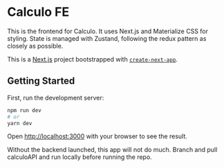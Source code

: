 # Calculo FE

This is the frontend for Calculo. It uses Next.js and Materialize CSS for styling. State is managed with Zustand, following the redux pattern as closely as possible.

This is a [Next.js](https://nextjs.org/) project bootstrapped with [`create-next-app`](https://github.com/vercel/next.js/tree/canary/packages/create-next-app).

## Getting Started

First, run the development server:

```bash
npm run dev
# or
yarn dev
```

Open [http://localhost:3000](http://localhost:3000) with your browser to see the result.

Without the backend launched, this app will not do much. Branch and pull calculoAPI and run locally before running the repo.

